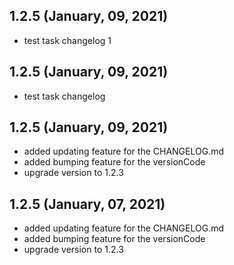 ## 1.2.5 (January, 09, 2021) 
* test task changelog 1
 

## 1.2.5 (January, 09, 2021) 
* test task changelog
 

## 1.2.5 (January, 09, 2021) 
* added updating feature for the CHANGELOG.md
* added bumping feature for the versionCode
* upgrade version to 1.2.3 

## 1.2.5 (January, 07, 2021)
* added updating feature for the CHANGELOG.md
* added bumping feature for the versionCode
* upgrade version to 1.2.3